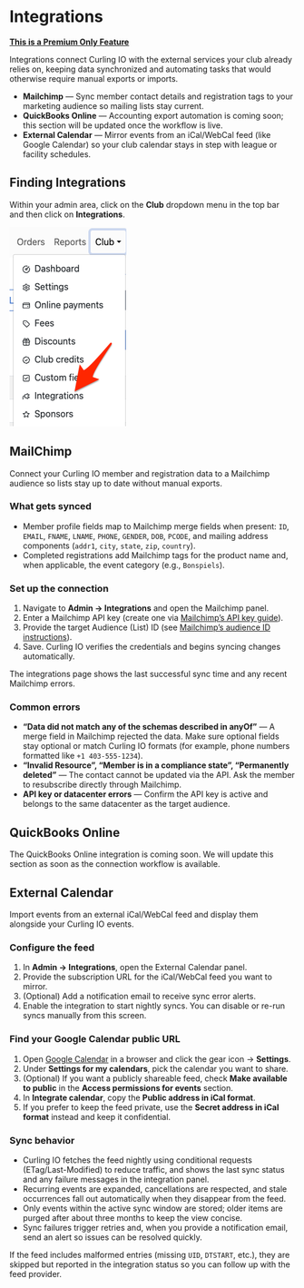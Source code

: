 # Integrations

**[This is a Premium Only Feature](/docs/getting-started/premium.md)**

Integrations connect Curling IO with the external services your club already relies on, keeping data synchronized and automating tasks that would otherwise require manual exports or imports.

* **Mailchimp** — Sync member contact details and registration tags to your marketing audience so mailing lists stay current.
* **QuickBooks Online** — Accounting export automation is coming soon; this section will be updated once the workflow is live.
* **External Calendar** — Mirror events from an iCal/WebCal feed (like Google Calendar) so your club calendar stays in step with league or facility schedules.

## Finding Integrations[​](#finding-integrations "Direct link to Finding Integrations")

Within your admin area, click on the **Club** dropdown menu in the top bar and then click on **Integrations**.

![Navigation](/assets/images/navigation-8e705c0230cfe50bc5f18c0ce79c22b5.png)

## MailChimp[​](#mailchimp "Direct link to MailChimp")

Connect your Curling IO member and registration data to a Mailchimp audience so lists stay up to date without manual exports.

### What gets synced[​](#what-gets-synced "Direct link to What gets synced")

* Member profile fields map to Mailchimp merge fields when present: `ID`, `EMAIL`, `FNAME`, `LNAME`, `PHONE`, `GENDER`, `DOB`, `PCODE`, and mailing address components (`addr1`, `city`, `state`, `zip`, `country`).
* Completed registrations add Mailchimp tags for the product name and, when applicable, the event category (e.g., `Bonspiels`).

### Set up the connection[​](#set-up-the-connection "Direct link to Set up the connection")

1. Navigate to **Admin → Integrations** and open the Mailchimp panel.
2. Enter a Mailchimp API key (create one via [Mailchimp’s API key guide](https://mailchimp.com/help/about-api-keys/)).
3. Provide the target Audience (List) ID (see [Mailchimp’s audience ID instructions](https://mailchimp.com/help/find-audience-id/)).
4. Save. Curling IO verifies the credentials and begins syncing changes automatically.

The integrations page shows the last successful sync time and any recent Mailchimp errors.

### Common errors[​](#common-errors "Direct link to Common errors")

* **“Data did not match any of the schemas described in anyOf”** — A merge field in Mailchimp rejected the data. Make sure optional fields stay optional or match Curling IO formats (for example, phone numbers formatted like `+1 403-555-1234`).
* **“Invalid Resource”, “Member is in a compliance state”, “Permanently deleted”** — The contact cannot be updated via the API. Ask the member to resubscribe directly through Mailchimp.
* **API key or datacenter errors** — Confirm the API key is active and belongs to the same datacenter as the target audience.

## QuickBooks Online[​](#quickbooks-online "Direct link to QuickBooks Online")

The QuickBooks Online integration is coming soon. We will update this section as soon as the connection workflow is available.

## External Calendar[​](#external-calendar "Direct link to External Calendar")

Import events from an external iCal/WebCal feed and display them alongside your Curling IO events.

### Configure the feed[​](#configure-the-feed "Direct link to Configure the feed")

1. In **Admin → Integrations**, open the External Calendar panel.
2. Provide the subscription URL for the iCal/WebCal feed you want to mirror.
3. (Optional) Add a notification email to receive sync error alerts.
4. Enable the integration to start nightly syncs. You can disable or re-run syncs manually from this screen.

### Find your Google Calendar public URL[​](#find-your-google-calendar-public-url "Direct link to Find your Google Calendar public URL")

1. Open [Google Calendar](https://calendar.google.com) in a browser and click the gear icon → **Settings**.
2. Under **Settings for my calendars**, pick the calendar you want to share.
3. (Optional) If you want a publicly shareable feed, check **Make available to public** in the **Access permissions for events** section.
4. In **Integrate calendar**, copy the **Public address in iCal format**.
5. If you prefer to keep the feed private, use the **Secret address in iCal format** instead and keep it confidential.

### Sync behavior[​](#sync-behavior "Direct link to Sync behavior")

* Curling IO fetches the feed nightly using conditional requests (ETag/Last-Modified) to reduce traffic, and shows the last sync status and any failure messages in the integration panel.
* Recurring events are expanded, cancellations are respected, and stale occurrences fall out automatically when they disappear from the feed.
* Only events within the active sync window are stored; older items are purged after about three months to keep the view concise.
* Sync failures trigger retries and, when you provide a notification email, send an alert so issues can be resolved quickly.

If the feed includes malformed entries (missing `UID`, `DTSTART`, etc.), they are skipped but reported in the integration status so you can follow up with the feed provider.
